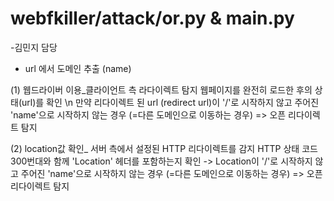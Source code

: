 # webfkiller/attack/or.py & main.py
-김민지 담당
- url 에서 도메인 추출 (name)

(1) 웹드라이버 이용_클라이언트 측 라다이렉트 탐지 
웹페이지를 완전히 로드한 후의 상태(url)를 확인 \n
만약 리다이렉트 된 url (redirect url)이 '/'로 시작하지 않고 주어진 'name'으로 시작하지 않는 경우 (=다른 도메인으로 이동하는 경우) => 오픈 리다이렉트 탐지 

(2) location값 확인_ 서버 측에서 설정된 HTTP 리다이렉트를 감지 
 HTTP 상태 코드 300번대와 함께 'Location' 헤더를 포함하는지 확인
-> Location이  '/'로 시작하지 않고 주어진 'name'으로 시작하지 않는 경우 (=다른 도메인으로 이동하는 경우) => 오픈 리다이렉트 탐지 
